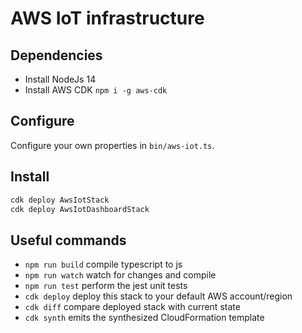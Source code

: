 # AWS IoT infrastructure

## Dependencies

* Install NodeJs 14
* Install AWS CDK `npm i -g aws-cdk`

## Configure

Configure your own properties in `bin/aws-iot.ts`.

## Install

```sh
cdk deploy AwsIotStack
cdk deploy AwsIotDashboardStack
```

## Useful commands

* `npm run build`   compile typescript to js
* `npm run watch`   watch for changes and compile
* `npm run test`    perform the jest unit tests
* `cdk deploy`      deploy this stack to your default AWS account/region
* `cdk diff`        compare deployed stack with current state
* `cdk synth`       emits the synthesized CloudFormation template
